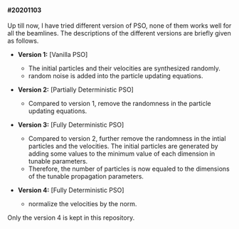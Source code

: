 #### #20201103
Up till now, I have tried different version of PSO, none of them works
well for all the beamlines. The descriptions of the different versions are
briefly given as follows.

- **Version 1:** [Vanilla PSO]

    - The initial particles and their velocities are synthesized randomly.
    - random noise is added into the particle updating equations.  

- **Version 2:** [Partially Deterministic PSO]

    - Compared to version 1, remove the randomness in the particle updating
    equations.

- **Version 3:** [Fully Deterministic PSO]

    - Compared to version 2, further remove the randomness in the intial particles
    and the velocities. The initial particles are generated by adding some values
    to the minimum value of each dimension in tunable parameters. 
    - Therefore, the number of particles is now equaled to the dimensions 
    of the tunable propagation parameters.

- **Version 4:** [Fully Deterministic PSO]
    
    - normalize the velocities by the norm.

Only the version 4 is kept in this repository.